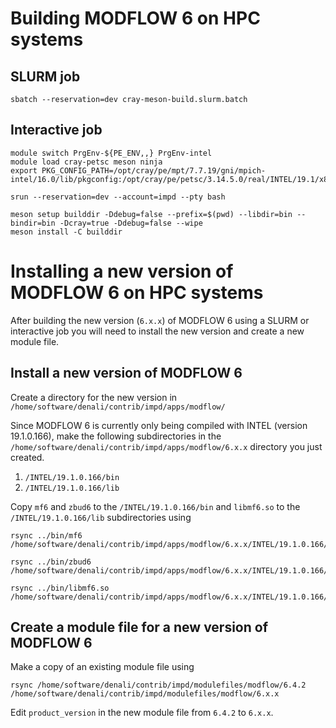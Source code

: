 
# Building MODFLOW 6 on HPC systems

## SLURM job

```
sbatch --reservation=dev cray-meson-build.slurm.batch
```

## Interactive job

```
module switch PrgEnv-${PE_ENV,,} PrgEnv-intel
module load cray-petsc meson ninja
export PKG_CONFIG_PATH=/opt/cray/pe/mpt/7.7.19/gni/mpich-intel/16.0/lib/pkgconfig:/opt/cray/pe/petsc/3.14.5.0/real/INTEL/19.1/x86_skylake/lib/pkgconfig:$PKG_CONFIG_PATH

srun --reservation=dev --account=impd --pty bash

meson setup builddir -Ddebug=false --prefix=$(pwd) --libdir=bin --bindir=bin -Dcray=true -Ddebug=false --wipe
meson install -C builddir
```

# Installing a new version of MODFLOW 6 on HPC systems


After building the new version (`6.x.x`) of MODFLOW 6 using a SLURM or interactive job you will need to install the new version and create a new module file.

## Install a new version of MODFLOW 6

Create a directory for the new version in `/home/software/denali/contrib/impd/apps/modflow/`

Since MODFLOW 6 is currently only being compiled with INTEL (version 19.1.0.166), make the following subdirectories in the `/home/software/denali/contrib/impd/apps/modflow/6.x.x` directory you just created.

1. `/INTEL/19.1.0.166/bin`
2. `/INTEL/19.1.0.166/lib`

Copy `mf6` and `zbud6` to the `/INTEL/19.1.0.166/bin` and `libmf6.so` to the `/INTEL/19.1.0.166/lib` subdirectories using

```
rsync ../bin/mf6 /home/software/denali/contrib/impd/apps/modflow/6.x.x/INTEL/19.1.0.166/bin/
```

```
rsync ../bin/zbud6 /home/software/denali/contrib/impd/apps/modflow/6.x.x/INTEL/19.1.0.166/bin/
```

```
rsync ../bin/libmf6.so /home/software/denali/contrib/impd/apps/modflow/6.x.x/INTEL/19.1.0.166/lib/
```
## Create a module file for a new version of MODFLOW 6

Make a copy of an existing module file using
```
rsync /home/software/denali/contrib/impd/modulefiles/modflow/6.4.2 /home/software/denali/contrib/impd/modulefiles/modflow/6.x.x
```

Edit `product_version` in the new module file from `6.4.2` to `6.x.x`.


